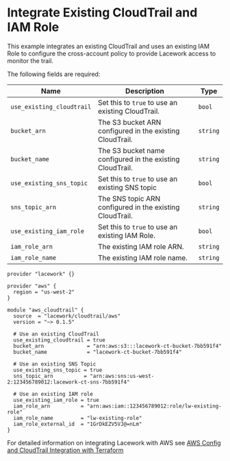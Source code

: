 # Integrate Existing CloudTrail and IAM Role

This example integrates an existing CloudTrail and uses an existing IAM Role to configure the cross-account policy to provide Lacework access to monitor the trail.

The following fields are required:

| Name                      | Description                                               | Type     |
| ------------------------- | --------------------------------------------------------- | -------- |
| `use_existing_cloudtrail` | Set this to `true` to use an existing CloudTrail.         | `bool`   |
| `bucket_arn`              | The S3 bucket ARN configured in the existing CloudTrail.  | `string` |
| `bucket_name`             | The S3 bucket name configured in the existing CloudTrail. | `string` |
| `use_existing_sns_topic`  | Set this to `true` to use an existing SNS topic           | `bool`   |
| `sns_topic_arn`           | The SNS topic ARN configured in the existing CloudTrail.  | `string` |
| `use_existing_iam_role`   | Set this to `true` to use an existing IAM Role.           | `bool`   |
| `iam_role_arn`            | The existing IAM role ARN.                                | `string` |
| `iam_role_name`           | The existing IAM role name.                               | `string` |

```
provider "lacework" {}

provider "aws" {
  region = "us-west-2"
}

module "aws_cloudtrail" {
  source  = "lacework/cloudtrail/aws"
  version = "~> 0.1.5"

  # Use an existing CloudTrail
  use_existing_cloudtrail = true
  bucket_arn              = "arn:aws:s3:::lacework-ct-bucket-7bb591f4"
  bucket_name             = "lacework-ct-bucket-7bb591f4"

  # Use an existing SNS Topic
  use_existing_sns_topic = true
  sns_topic_arn          = "arn:aws:sns:us-west-2:123456789012:lacework-ct-sns-7bb591f4"

  # Use an existing IAM role
  use_existing_iam_role = true
  iam_role_arn          = "arn:aws:iam::123456789012:role/lw-existing-role"
  iam_role_name         = "lw-existing-role"
  iam_role_external_id  = "1GrDkEZV5VJ@=nLm"
}
```

For detailed information on integrating Lacework with AWS see [AWS Config and CloudTrail Integration with Terraform](https://support.lacework.com/hc/en-us/articles/360057092034-AWS-Config-and-CloudTrail-Integration-with-Terraform)
